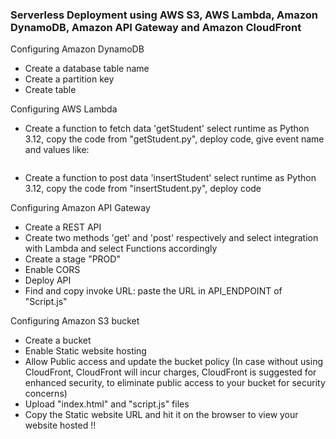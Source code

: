 ### Serverless Deployment using AWS S3, AWS Lambda, Amazon DynamoDB, Amazon API Gateway and Amazon CloudFront 

Configuring Amazon DynamoDB
- Create a database table name
- Create a partition key
- Create table

Configuring AWS Lambda
- Create a function to fetch data 'getStudent' select runtime as Python 3.12, copy the code from "getStudent.py", deploy code, give event name and values like:
```

```
- Create a function to post data 'insertStudent' select runtime as Python 3.12, copy the code from "insertStudent.py", deploy code

Configuring Amazon API Gateway
- Create a REST API 
- Create two methods 'get' and 'post' respectively and select integration with Lambda and select Functions accordingly
- Create a stage "PROD"
- Enable CORS
- Deploy API
- Find and copy invoke URL: paste the URL in API_ENDPOINT of "Script.js"

Configuring Amazon S3 bucket
- Create a bucket
- Enable Static website hosting
- Allow Public access and update the bucket policy (In case without using CloudFront, CloudFront will incur charges, CloudFront is suggested for enhanced security, to eliminate public access to your bucket for security concerns)
- Upload "index.html" and "script.js" files
- Copy the Static website URL and hit it on the browser to view your website hosted !!
  
